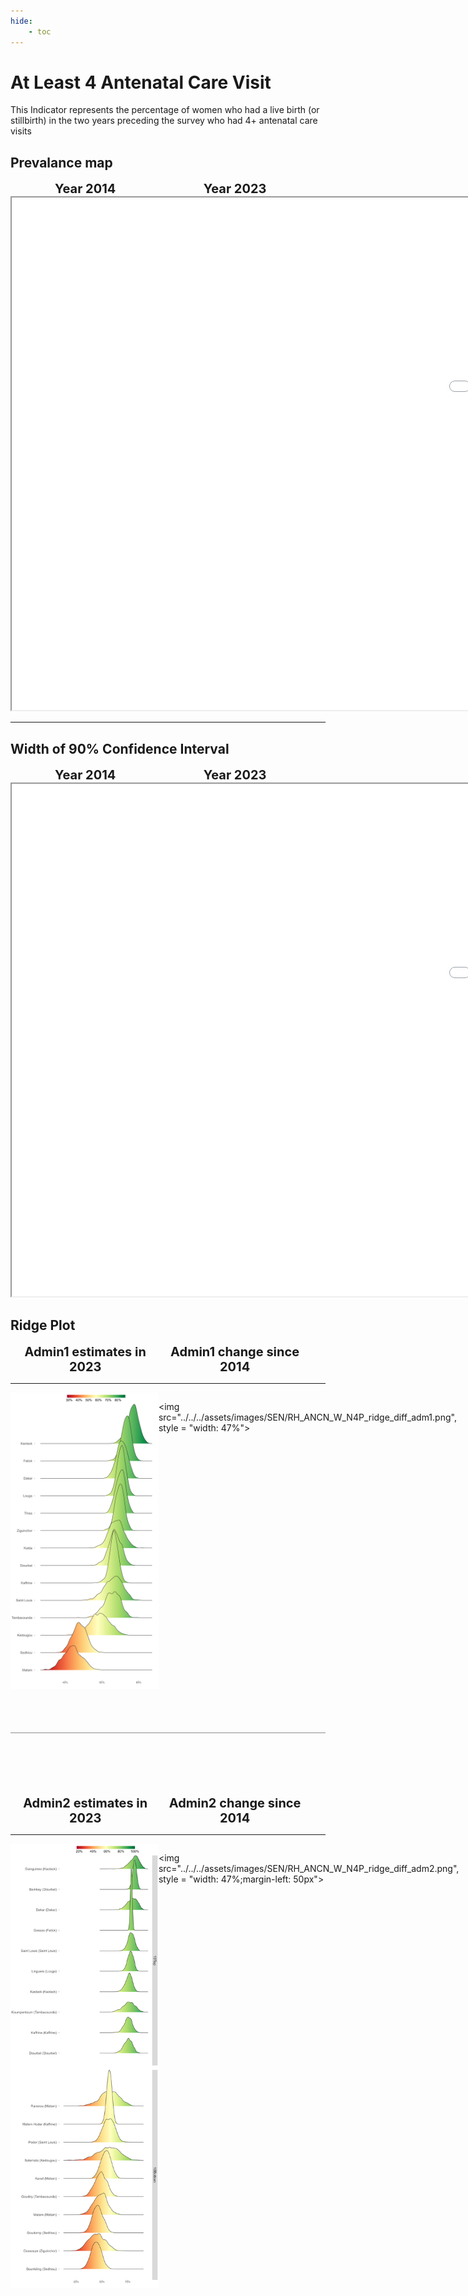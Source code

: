```yaml
---
hide:
    - toc
---
```

# At Least 4 Antenatal Care Visit

This Indicator represents the percentage of women who had a live birth (or stillbirth) in the two years preceding the survey who had 4+ antenatal care visits

## Prevalance map

<div style="width: 95%; display:grid; grid-template-columns: repeat(2, 1fr); gap: 0px; text-align:center; font-weight:bold;x">
  <div style="font-size: 20px">Year 2014</div>
  <div style="font-size: 20px">Year 2023</div>
</div>

<iframe src="../../../assets/images/SEN/RH_ANCN_W_N4P_detail.html" style = "width: 2000px; height: 820px"></iframe>

---

## Width of 90% Confidence Interval

<div style="width: 95%; display:grid; grid-template-columns: repeat(2, 1fr); gap: 0px; text-align:center; font-weight:bold;x">
  <div style="font-size: 20px">Year 2014</div>
  <div style="font-size: 20px">Year 2023</div>
</div>

<iframe src="../../../assets/images/SEN/RH_ANCN_W_N4P_detail_ci.html" style = "width: 2000px; height: 820px"></iframe>

## Ridge Plot

<div style="width: 95%; display:grid; grid-template-columns: repeat(2, 1fr); gap: 0px; text-align:center; font-weight:bold;x">
  <div style="font-size: 20px">Admin1 estimates in 2023</div>
  <div style="font-size: 20px">Admin1 change since 2014</div>
</div>

---

<div style="display: flex">
<img src="../../../assets/images/SEN/RH_ANCN_W_N4P_ridge_adm1.png", style = "width: 47%">

<img src="../../../assets/images/SEN/RH_ANCN_W_N4P_ridge_diff_adm1.png", style = "width: 47%">

</div>

<hr style="height: 1px; background-color: #8c8c8cff; border: none; margin: 20px 0; margin-bottom: 100px; margin-top: 70px;">


<div style="width: 95%; display:grid; grid-template-columns: repeat(2, 1fr); gap: 0px; text-align:center; font-weight:bold;x">
  <div style="font-size: 20px">Admin2 estimates in 2023</div>
  <div style="font-size: 20px">Admin2 change since 2014</div>
</div>

---

<div style="display: flex">
<img src="../../../assets/images/SEN/RH_ANCN_W_N4P_ridge_adm2.png", style = "width: 47%">

<img src="../../../assets/images/SEN/RH_ANCN_W_N4P_ridge_diff_adm2.png", style = "width: 47%;margin-left: 50px">

</div>